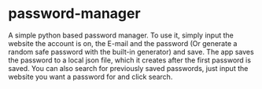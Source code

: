 # password-manager
A simple python based password manager. To use it, simply input the website the account is on, the E-mail and the password (Or generate a random safe password with the built-in generator) and save. The app saves the password to a local json file, which it creates after the first password is saved.
You can also search for previously saved passwords, just input the website you want a password for and click search.
